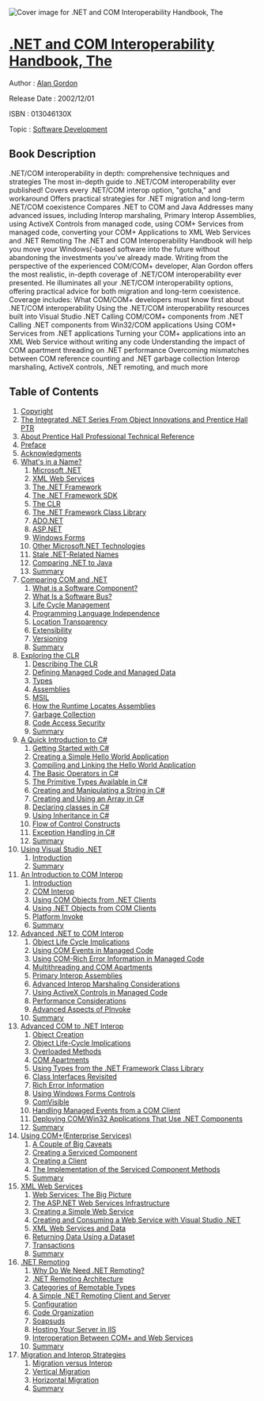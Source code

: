 ![Cover image for .NET and COM Interoperability Handbook, The](https://imgdetail.ebookreading.net/cover/cover/software_development/EB013046130X.jpg)

[.NET and COM Interoperability Handbook, The](https://ebookreading.net/view/book/.NET+and+COM+Interoperability+Handbook%2C+The-EB013046130X_1.html ".NET and COM Interoperability Handbook, The")
====================================================================================================================

Author : [Alan Gordon](https://ebookreading.net/search/author/Alan+Gordon)

Release Date : 2002/12/01

ISBN : 013046130X

Topic : [Software Development](https://ebookreading.net/search/category/software-development)

Book Description
-----------------

.NET/COM interoperability in depth: comprehensive techniques and strategies
The most in-depth guide to .NET/COM interoperability ever published!
Covers every .NET/COM interop option, "gotcha," and workaround
Offers practical strategies for .NET migration and long-term .NET/COM coexistence
Compares .NET to COM and Java
Addresses many advanced issues, including Interop marshaling, Primary Interop Assemblies, using ActiveX Controls from managed code, using COM+ Services from managed code, converting your COM+ Applications to XML Web Services and .NET Remoting
The .NET and COM Interoperability Handbook will help you move your Windows(-based software into the future without abandoning the investments you've already made. Writing from the perspective of the experienced COM/COM+ developer, Alan Gordon offers the most realistic, in-depth coverage of .NET/COM interoperability ever presented. He illuminates all your .NET/COM interoperability options, offering practical advice for both migration and long-term coexistence. Coverage includes:
What COM/COM+ developers must know first about .NET/COM interoperability
Using the .NET/COM interoperability resources built into Visual Studio .NET
Calling COM/COM+ components from .NET
Calling .NET components from Win32/COM applications
Using COM+ Services from .NET applications
Turning your COM+ applications into an XML Web Service without writing any code
Understanding the impact of COM apartment threading on .NET performance
Overcoming mismatches between COM reference counting and .NET garbage collection
Interop marshaling, ActiveX controls, .NET remoting, and much more
              
Table of Contents
-----------------

1. [Copyright](https://ebookreading.net/view/book/.NET+and+COM+Interoperability+Handbook%2C+The-EB013046130X_1.html)
1. [The Integrated .NET Series From Object Innovations and Prentice Hall PTR](https://ebookreading.net/view/book/.NET+and+COM+Interoperability+Handbook%2C+The-EB013046130X_2.html)
1. [About Prentice Hall Professional Technical Reference](https://ebookreading.net/view/book/.NET+and+COM+Interoperability+Handbook%2C+The-EB013046130X_3.html)
1. [Preface](https://ebookreading.net/view/book/.NET+and+COM+Interoperability+Handbook%2C+The-EB013046130X_4.html)
1. [Acknowledgments](https://ebookreading.net/view/book/.NET+and+COM+Interoperability+Handbook%2C+The-EB013046130X_5.html)
1. [What&#39;s in a Name?](https://ebookreading.net/view/book/.NET+and+COM+Interoperability+Handbook%2C+The-EB013046130X_6.html)
    1. [Microsoft .NET](https://ebookreading.net/view/book/.NET+and+COM+Interoperability+Handbook%2C+The-EB013046130X_7.html)
    1. [XML Web Services](https://ebookreading.net/view/book/.NET+and+COM+Interoperability+Handbook%2C+The-EB013046130X_8.html)
    1. [The .NET Framework](https://ebookreading.net/view/book/.NET+and+COM+Interoperability+Handbook%2C+The-EB013046130X_9.html)
    1. [The .NET Framework SDK](https://ebookreading.net/view/book/.NET+and+COM+Interoperability+Handbook%2C+The-EB013046130X_10.html)
    1. [The CLR](https://ebookreading.net/view/book/.NET+and+COM+Interoperability+Handbook%2C+The-EB013046130X_11.html)
    1. [The .NET Framework Class Library](https://ebookreading.net/view/book/.NET+and+COM+Interoperability+Handbook%2C+The-EB013046130X_12.html)
    1. [ADO.NET](https://ebookreading.net/view/book/.NET+and+COM+Interoperability+Handbook%2C+The-EB013046130X_13.html)
    1. [ASP.NET](https://ebookreading.net/view/book/.NET+and+COM+Interoperability+Handbook%2C+The-EB013046130X_14.html)
    1. [Windows Forms](https://ebookreading.net/view/book/.NET+and+COM+Interoperability+Handbook%2C+The-EB013046130X_15.html)
    1. [Other Microsoft.NET Technologies](https://ebookreading.net/view/book/.NET+and+COM+Interoperability+Handbook%2C+The-EB013046130X_16.html)
    1. [Stale .NET-Related Names](https://ebookreading.net/view/book/.NET+and+COM+Interoperability+Handbook%2C+The-EB013046130X_17.html)
    1. [Comparing .NET to Java](https://ebookreading.net/view/book/.NET+and+COM+Interoperability+Handbook%2C+The-EB013046130X_18.html)
    1. [Summary](https://ebookreading.net/view/book/.NET+and+COM+Interoperability+Handbook%2C+The-EB013046130X_19.html)
1. [Comparing COM and .NET](https://ebookreading.net/view/book/.NET+and+COM+Interoperability+Handbook%2C+The-EB013046130X_20.html)
    1. [What is a Software Component?](https://ebookreading.net/view/book/.NET+and+COM+Interoperability+Handbook%2C+The-EB013046130X_21.html)
    1. [What Is a Software Bus?](https://ebookreading.net/view/book/.NET+and+COM+Interoperability+Handbook%2C+The-EB013046130X_22.html)
    1. [Life Cycle Management](https://ebookreading.net/view/book/.NET+and+COM+Interoperability+Handbook%2C+The-EB013046130X_23.html)
    1. [Programming Language Independence](https://ebookreading.net/view/book/.NET+and+COM+Interoperability+Handbook%2C+The-EB013046130X_24.html)
    1. [Location Transparency](https://ebookreading.net/view/book/.NET+and+COM+Interoperability+Handbook%2C+The-EB013046130X_25.html)
    1. [Extensibility](https://ebookreading.net/view/book/.NET+and+COM+Interoperability+Handbook%2C+The-EB013046130X_26.html)
    1. [Versioning](https://ebookreading.net/view/book/.NET+and+COM+Interoperability+Handbook%2C+The-EB013046130X_27.html)
    1. [Summary](https://ebookreading.net/view/book/.NET+and+COM+Interoperability+Handbook%2C+The-EB013046130X_28.html)
1. [Exploring the CLR](https://ebookreading.net/view/book/.NET+and+COM+Interoperability+Handbook%2C+The-EB013046130X_29.html)
    1. [Describing The CLR](https://ebookreading.net/view/book/.NET+and+COM+Interoperability+Handbook%2C+The-EB013046130X_30.html)
    1. [Defining Managed Code and Managed Data](https://ebookreading.net/view/book/.NET+and+COM+Interoperability+Handbook%2C+The-EB013046130X_31.html)
    1. [Types](https://ebookreading.net/view/book/.NET+and+COM+Interoperability+Handbook%2C+The-EB013046130X_32.html)
    1. [Assemblies](https://ebookreading.net/view/book/.NET+and+COM+Interoperability+Handbook%2C+The-EB013046130X_33.html)
    1. [MSIL](https://ebookreading.net/view/book/.NET+and+COM+Interoperability+Handbook%2C+The-EB013046130X_34.html)
    1. [How the Runtime Locates Assemblies](https://ebookreading.net/view/book/.NET+and+COM+Interoperability+Handbook%2C+The-EB013046130X_35.html)
    1. [Garbage Collection](https://ebookreading.net/view/book/.NET+and+COM+Interoperability+Handbook%2C+The-EB013046130X_36.html)
    1. [Code Access Security](https://ebookreading.net/view/book/.NET+and+COM+Interoperability+Handbook%2C+The-EB013046130X_37.html)
    1. [Summary](https://ebookreading.net/view/book/.NET+and+COM+Interoperability+Handbook%2C+The-EB013046130X_38.html)
1. [A Quick Introduction to C#](https://ebookreading.net/view/book/.NET+and+COM+Interoperability+Handbook%2C+The-EB013046130X_39.html)
    1. [Getting Started with C#](https://ebookreading.net/view/book/.NET+and+COM+Interoperability+Handbook%2C+The-EB013046130X_40.html)
    1. [Creating a Simple Hello World Application](https://ebookreading.net/view/book/.NET+and+COM+Interoperability+Handbook%2C+The-EB013046130X_41.html)
    1. [Compiling and Linking the Hello World Application](https://ebookreading.net/view/book/.NET+and+COM+Interoperability+Handbook%2C+The-EB013046130X_42.html)
    1. [The Basic Operators in C#](https://ebookreading.net/view/book/.NET+and+COM+Interoperability+Handbook%2C+The-EB013046130X_43.html)
    1. [The Primitive Types Available in C#](https://ebookreading.net/view/book/.NET+and+COM+Interoperability+Handbook%2C+The-EB013046130X_44.html)
    1. [Creating and Manipulating a String in C#](https://ebookreading.net/view/book/.NET+and+COM+Interoperability+Handbook%2C+The-EB013046130X_45.html)
    1. [Creating and Using an Array in C#](https://ebookreading.net/view/book/.NET+and+COM+Interoperability+Handbook%2C+The-EB013046130X_46.html)
    1. [Declaring classes in C#](https://ebookreading.net/view/book/.NET+and+COM+Interoperability+Handbook%2C+The-EB013046130X_47.html)
    1. [Using Inheritance in C#](https://ebookreading.net/view/book/.NET+and+COM+Interoperability+Handbook%2C+The-EB013046130X_48.html)
    1. [Flow of Control Constructs](https://ebookreading.net/view/book/.NET+and+COM+Interoperability+Handbook%2C+The-EB013046130X_49.html)
    1. [Exception Handling in C#](https://ebookreading.net/view/book/.NET+and+COM+Interoperability+Handbook%2C+The-EB013046130X_50.html)
    1. [Summary](https://ebookreading.net/view/book/.NET+and+COM+Interoperability+Handbook%2C+The-EB013046130X_51.html)
1. [Using Visual Studio .NET](https://ebookreading.net/view/book/.NET+and+COM+Interoperability+Handbook%2C+The-EB013046130X_52.html)
    1. [Introduction](https://ebookreading.net/view/book/.NET+and+COM+Interoperability+Handbook%2C+The-EB013046130X_53.html)
    1. [Summary](https://ebookreading.net/view/book/.NET+and+COM+Interoperability+Handbook%2C+The-EB013046130X_54.html)
1. [An Introduction to COM Interop](https://ebookreading.net/view/book/.NET+and+COM+Interoperability+Handbook%2C+The-EB013046130X_55.html)
    1. [Introduction](https://ebookreading.net/view/book/.NET+and+COM+Interoperability+Handbook%2C+The-EB013046130X_56.html)
    1. [COM Interop](https://ebookreading.net/view/book/.NET+and+COM+Interoperability+Handbook%2C+The-EB013046130X_57.html)
    1. [Using COM Objects from .NET Clients](https://ebookreading.net/view/book/.NET+and+COM+Interoperability+Handbook%2C+The-EB013046130X_58.html)
    1. [Using .NET Objects from COM Clients](https://ebookreading.net/view/book/.NET+and+COM+Interoperability+Handbook%2C+The-EB013046130X_59.html)
    1. [Platform Invoke](https://ebookreading.net/view/book/.NET+and+COM+Interoperability+Handbook%2C+The-EB013046130X_60.html)
    1. [Summary](https://ebookreading.net/view/book/.NET+and+COM+Interoperability+Handbook%2C+The-EB013046130X_61.html)
1. [Advanced .NET to COM Interop](https://ebookreading.net/view/book/.NET+and+COM+Interoperability+Handbook%2C+The-EB013046130X_62.html)
    1. [Object Life Cycle Implications](https://ebookreading.net/view/book/.NET+and+COM+Interoperability+Handbook%2C+The-EB013046130X_63.html)
    1. [Using COM Events in Managed Code](https://ebookreading.net/view/book/.NET+and+COM+Interoperability+Handbook%2C+The-EB013046130X_64.html)
    1. [Using COM-Rich Error Information in Managed Code](https://ebookreading.net/view/book/.NET+and+COM+Interoperability+Handbook%2C+The-EB013046130X_65.html)
    1. [Multithreading and COM Apartments](https://ebookreading.net/view/book/.NET+and+COM+Interoperability+Handbook%2C+The-EB013046130X_66.html)
    1. [Primary Interop Assemblies](https://ebookreading.net/view/book/.NET+and+COM+Interoperability+Handbook%2C+The-EB013046130X_67.html)
    1. [Advanced Interop Marshaling Considerations](https://ebookreading.net/view/book/.NET+and+COM+Interoperability+Handbook%2C+The-EB013046130X_68.html)
    1. [Using ActiveX Controls in Managed Code](https://ebookreading.net/view/book/.NET+and+COM+Interoperability+Handbook%2C+The-EB013046130X_69.html)
    1. [Performance Considerations](https://ebookreading.net/view/book/.NET+and+COM+Interoperability+Handbook%2C+The-EB013046130X_70.html)
    1. [Advanced Aspects of PInvoke](https://ebookreading.net/view/book/.NET+and+COM+Interoperability+Handbook%2C+The-EB013046130X_71.html)
    1. [Summary](https://ebookreading.net/view/book/.NET+and+COM+Interoperability+Handbook%2C+The-EB013046130X_72.html)
1. [Advanced COM to .NET Interop](https://ebookreading.net/view/book/.NET+and+COM+Interoperability+Handbook%2C+The-EB013046130X_73.html)
    1. [Object Creation](https://ebookreading.net/view/book/.NET+and+COM+Interoperability+Handbook%2C+The-EB013046130X_74.html)
    1. [Object Life-Cycle Implications](https://ebookreading.net/view/book/.NET+and+COM+Interoperability+Handbook%2C+The-EB013046130X_75.html)
    1. [Overloaded Methods](https://ebookreading.net/view/book/.NET+and+COM+Interoperability+Handbook%2C+The-EB013046130X_76.html)
    1. [COM Apartments](https://ebookreading.net/view/book/.NET+and+COM+Interoperability+Handbook%2C+The-EB013046130X_77.html)
    1. [Using Types from the .NET Framework Class Library](https://ebookreading.net/view/book/.NET+and+COM+Interoperability+Handbook%2C+The-EB013046130X_78.html)
    1. [Class Interfaces Revisited](https://ebookreading.net/view/book/.NET+and+COM+Interoperability+Handbook%2C+The-EB013046130X_79.html)
    1. [Rich Error Information](https://ebookreading.net/view/book/.NET+and+COM+Interoperability+Handbook%2C+The-EB013046130X_80.html)
    1. [Using Windows Forms Controls](https://ebookreading.net/view/book/.NET+and+COM+Interoperability+Handbook%2C+The-EB013046130X_81.html)
    1. [ComVisible](https://ebookreading.net/view/book/.NET+and+COM+Interoperability+Handbook%2C+The-EB013046130X_82.html)
    1. [Handling Managed Events from a COM Client](https://ebookreading.net/view/book/.NET+and+COM+Interoperability+Handbook%2C+The-EB013046130X_83.html)
    1. [Deploying COM/Win32 Applications That Use .NET Components](https://ebookreading.net/view/book/.NET+and+COM+Interoperability+Handbook%2C+The-EB013046130X_84.html)
    1. [Summary](https://ebookreading.net/view/book/.NET+and+COM+Interoperability+Handbook%2C+The-EB013046130X_85.html)
1. [Using COM+(Enterprise Services)](https://ebookreading.net/view/book/.NET+and+COM+Interoperability+Handbook%2C+The-EB013046130X_86.html)
    1. [A Couple of Big Caveats](https://ebookreading.net/view/book/.NET+and+COM+Interoperability+Handbook%2C+The-EB013046130X_87.html)
    1. [Creating a Serviced Component](https://ebookreading.net/view/book/.NET+and+COM+Interoperability+Handbook%2C+The-EB013046130X_88.html)
    1. [Creating a Client](https://ebookreading.net/view/book/.NET+and+COM+Interoperability+Handbook%2C+The-EB013046130X_89.html)
    1. [The Implementation of the Serviced Component Methods](https://ebookreading.net/view/book/.NET+and+COM+Interoperability+Handbook%2C+The-EB013046130X_90.html)
    1. [Summary](https://ebookreading.net/view/book/.NET+and+COM+Interoperability+Handbook%2C+The-EB013046130X_91.html)
1. [XML Web Services](https://ebookreading.net/view/book/.NET+and+COM+Interoperability+Handbook%2C+The-EB013046130X_92.html)
    1. [Web Services: The Big Picture](https://ebookreading.net/view/book/.NET+and+COM+Interoperability+Handbook%2C+The-EB013046130X_93.html)
    1. [The ASP.NET Web Services Infrastructure](https://ebookreading.net/view/book/.NET+and+COM+Interoperability+Handbook%2C+The-EB013046130X_94.html)
    1. [Creating a Simple Web Service](https://ebookreading.net/view/book/.NET+and+COM+Interoperability+Handbook%2C+The-EB013046130X_95.html)
    1. [Creating and Consuming a Web Service with Visual Studio .NET](https://ebookreading.net/view/book/.NET+and+COM+Interoperability+Handbook%2C+The-EB013046130X_96.html)
    1. [XML Web Services and Data](https://ebookreading.net/view/book/.NET+and+COM+Interoperability+Handbook%2C+The-EB013046130X_97.html)
    1. [Returning Data Using a Dataset](https://ebookreading.net/view/book/.NET+and+COM+Interoperability+Handbook%2C+The-EB013046130X_98.html)
    1. [Transactions](https://ebookreading.net/view/book/.NET+and+COM+Interoperability+Handbook%2C+The-EB013046130X_99.html)
    1. [Summary](https://ebookreading.net/view/book/.NET+and+COM+Interoperability+Handbook%2C+The-EB013046130X_100.html)
1. [.NET Remoting](https://ebookreading.net/view/book/.NET+and+COM+Interoperability+Handbook%2C+The-EB013046130X_101.html)
    1. [Why Do We Need .NET Remoting?](https://ebookreading.net/view/book/.NET+and+COM+Interoperability+Handbook%2C+The-EB013046130X_102.html)
    1. [.NET Remoting Architecture](https://ebookreading.net/view/book/.NET+and+COM+Interoperability+Handbook%2C+The-EB013046130X_103.html)
    1. [Categories of Remotable Types](https://ebookreading.net/view/book/.NET+and+COM+Interoperability+Handbook%2C+The-EB013046130X_104.html)
    1. [A Simple .NET Remoting Client and Server](https://ebookreading.net/view/book/.NET+and+COM+Interoperability+Handbook%2C+The-EB013046130X_105.html)
    1. [Configuration](https://ebookreading.net/view/book/.NET+and+COM+Interoperability+Handbook%2C+The-EB013046130X_106.html)
    1. [Code Organization](https://ebookreading.net/view/book/.NET+and+COM+Interoperability+Handbook%2C+The-EB013046130X_107.html)
    1. [Soapsuds](https://ebookreading.net/view/book/.NET+and+COM+Interoperability+Handbook%2C+The-EB013046130X_108.html)
    1. [Hosting Your Server in IIS](https://ebookreading.net/view/book/.NET+and+COM+Interoperability+Handbook%2C+The-EB013046130X_109.html)
    1. [Interoperation Between COM+ and Web Services](https://ebookreading.net/view/book/.NET+and+COM+Interoperability+Handbook%2C+The-EB013046130X_110.html)
    1. [Summary](https://ebookreading.net/view/book/.NET+and+COM+Interoperability+Handbook%2C+The-EB013046130X_111.html)
1. [Migration and Interop Strategies](https://ebookreading.net/view/book/.NET+and+COM+Interoperability+Handbook%2C+The-EB013046130X_112.html)
    1. [Migration versus Interop](https://ebookreading.net/view/book/.NET+and+COM+Interoperability+Handbook%2C+The-EB013046130X_113.html)
    1. [Vertical Migration](https://ebookreading.net/view/book/.NET+and+COM+Interoperability+Handbook%2C+The-EB013046130X_114.html)
    1. [Horizontal Migration](https://ebookreading.net/view/book/.NET+and+COM+Interoperability+Handbook%2C+The-EB013046130X_115.html)
    1. [Summary](https://ebookreading.net/view/book/.NET+and+COM+Interoperability+Handbook%2C+The-EB013046130X_116.html)

